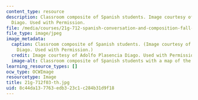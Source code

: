 ```yaml
---
content_type: resource
description: Classroom composite of Spanish students. Image courtesy of Adolfo Plasencia
  Diago. Used with Permission.
file: /media/courses/21g-712-spanish-conversation-and-composition-fall-2003/8c44da137763edb323c1c284b31d9f18_21g-712f03-th.jpg
file_type: image/jpeg
image_metadata:
  caption: Classroom composite of Spanish students. (Image courtesy of Adolfo Plasencia
    Diago. Used with Permission.)
  credit: Image courtesy of Adolfo Plasencia Diago. Used with Permission.
  image-alt: Classroom composite of Spanish students with a map of the world.
learning_resource_types: []
ocw_type: OCWImage
resourcetype: Image
title: 21g-712f03-th.jpg
uid: 8c44da13-7763-edb3-23c1-c284b31d9f18
---
```

